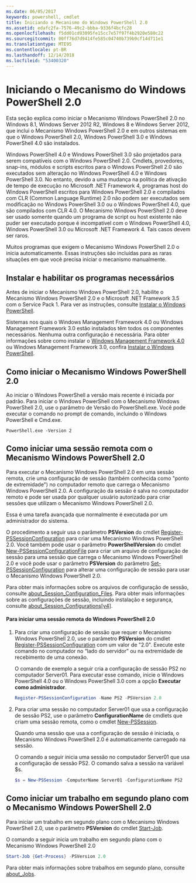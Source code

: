 ```yaml
---
ms.date: 06/05/2017
keywords: powershell, cmdlet
title: Iniciando o Mecanismo do Windows PowerShell 2.0
ms.assetid: edafc2fa-7576-49c2-bbba-9336f4bcfc28
ms.openlocfilehash: f5dd01cd93095fe15cc7e57f97f4b2920e580c22
ms.sourcegitcommit: 00ff76d7d9414fe585c04740b739b9cf14d711e1
ms.translationtype: MTE95
ms.contentlocale: pt-BR
ms.lasthandoff: 12/14/2018
ms.locfileid: "53400320"
---
```

# <a name="starting-the-windows-powershell-20-engine"></a>Iniciando o Mecanismo do Windows PowerShell 2.0

Esta seção explica como iniciar o Mecanismo Windows PowerShell 2.0 no Windows 8.1, Windows Server 2012 R2, Windows 8 e Windows Server 2012, que inclui o Mecanismo Windows PowerShell 2.0 e em outros sistemas em que o Windows PowerShell 2.0, Windows PowerShell 3.0 e Windows PowerShell 4.0 são instalados.

Windows PowerShell 4.0 e Windows PowerShell 3.0 são projetados para serem compatíveis com o Windows PowerShell 2.0. Cmdlets, provedores, snap-ins, módulos e scripts escritos para o Windows PowerShell 2.0 são executados sem alteração no Windows PowerShell 4.0 e Windows PowerShell 3.0. No entanto, devido a uma mudança na política de ativação de tempo de execução no Microsoft .NET Framework 4, programas host do Windows PowerShell escritos para Windows PowerShell 2.0 e compilados com CLR (Common Language Runtime) 2.0 não podem ser executados sem modificação no Windows PowerShell 3.0 ou o Windows PowerShell 4.0, que são compilados com CLR 4.0. O Mecanismo Windows PowerShell 2.0 deve ser usado somente quando um programa de script ou host existente não puder ser executado porque é incompatível com o Windows PowerShell 4.0, Windows PowerShell 3.0 ou Microsoft .NET Framework 4. Tais casos devem ser raros.

Muitos programas que exigem o Mecanismo Windows PowerShell 2.0 o inicia automaticamente. Essas instruções são incluídas para as raras situações em que você precisa iniciar o mecanismo manualmente.

## <a name="installing-and-enabling-required-programs"></a>Instalar e habilitar os programas necessários

Antes de iniciar o Mecanismo Windows PowerShell 2.0, habilite o Mecanismo Windows PowerShell 2.0 e o Microsoft .NET Framework 3.5 com o Service Pack 1. Para ver as instruções, consulte [Instalar o Windows PowerShell](../install/Installing-Windows-PowerShell.md).

Sistemas nos quais o Windows Management Framework 4.0 ou Windows Management Framework 3.0 estão instalados têm todos os componentes necessários. Nenhuma outra configuração é necessária. Para obter informações sobre como instalar o [Windows Management Framework 4.0](https://go.microsoft.com/fwlink/?LinkID=293881) ou Windows Management Framework 3.0, confira [Instalar o Windows PowerShell](../install/Installing-Windows-PowerShell.md).

## <a name="how-to-start-the-windows-powershell-20-engine"></a>Como iniciar o Mecanismo Windows PowerShell 2.0

Ao iniciar o Windows PowerShell a versão mais recente é iniciada por padrão. Para iniciar o Windows PowerShell com o Mecanismo Windows PowerShell 2.0, use o parâmetro de Versão do PowerShell.exe. Você pode executar o comando no prompt de comando, incluindo o Windows PowerShell e Cmd.exe.

```
PowerShell.exe -Version 2
```

## <a name="how-to-start-a-remote-session-with-the-windows-powershell-20-engine"></a>Como iniciar uma sessão remota com o Mecanismo Windows PowerShell 2.0

Para executar o Mecanismo Windows PowerShell 2.0 em uma sessão remota, crie uma configuração de sessão (também conhecida como "ponto de extremidade") no computador remoto que carrega o Mecanismo Windows PowerShell 2.0. A configuração da sessão é salva no computador remoto e pode ser usada por qualquer usuário autorizado para criar sessões que utilizam o Mecanismo Windows PowerShell 2.0.

Essa é uma tarefa avançada que normalmente é executada por um administrador do sistema.

O procedimento a seguir usa o parâmetro **PSVersion** do cmdlet [Register-PSSessionConfiguration](https://technet.microsoft.com/library/e9152ae2-bd6d-4056-9bc7-dc1893aa29ea) para criar uma Mecanismo Windows PowerShell 2.0. Você também pode usar o parâmetro **PowerShellVersion** do cmdlet [New-PSSessionConfigurationFile](https://technet.microsoft.com/library/5f3e3633-6e90-479c-aea9-ba45a1954866) para criar um arquivo de configuração de sessão para uma sessão que carrega o Mecanismo Windows PowerShell 2.0 e você pode usar o parâmetro **PSVersion** do parâmetro [Set-PSSessionConfiguration](https://technet.microsoft.com/library/b21fbad3-1759-4260-b206-dcb8431cd6ea) para alterar uma configuração de sessão para usar o Mecanismo Windows PowerShell 2.0.

Para obter mais informações sobre os arquivos de configuração de sessão, consulte [about_Session_Configuration_Files](https://technet.microsoft.com/library/c7217447-1ebf-477b-a8ef-4dbe9a1473b8). Para obter mais informações sobre as configurações de sessão, incluindo instalação e segurança, consulte [about_Session_Configurations[v4]](https://technet.microsoft.com/library/a2fbe12a-350c-4d04-be50-24102824e3ab).

#### <a name="to-start-a-remote-windows-powershell-20-session"></a>Para iniciar uma sessão remota do Windows PowerShell 2.0

1. Para criar uma configuração de sessão que requer o Mecanismo Windows PowerShell 2.0, use o parâmetro **PSVersion** do cmdlet [Register-PSSessionConfiguration](https://technet.microsoft.com/library/e9152ae2-bd6d-4056-9bc7-dc1893aa29ea) com um valor de "2.0". Execute este comando no computador no “lado do servidor” ou na extremidade de recebimento de uma conexão.

   O comando de exemplo a seguir cria a configuração de sessão PS2 no computador Server01. Para executar esse comando, inicie o Windows PowerShell 4.0 ou o Windows PowerShell 3.0 com a opção **Executar como administrador**.

   ```powershell
   Register-PSSessionConfiguration -Name PS2 -PSVersion 2.0
   ```

2. Para criar uma sessão no computador Server01 que usa a configuração de sessão PS2, use o parâmetro **ConfigurationName** de cmdlets que criam uma sessão remota, como o cmdlet [New-PSSession](https://technet.microsoft.com/library/76f6628c-054c-4eda-ba7a-a6f28daaa26f).

   Quando uma sessão que usa a configuração de sessão é iniciada, o Mecanismo Windows PowerShell 2.0 é automaticamente carregado na sessão.

   O comando a seguir inicia uma sessão no computador Server01 que usa a configuração de sessão PS2. O comando salva a sessão na variável $s.

   ```powershell
   $s = New-PSSession -ComputerName Server01 -ConfigurationName PS2
   ```

## <a name="how-to-start-a-background-job-with-the-windows-powershell-20-engine"></a>Como iniciar um trabalho em segundo plano com o Mecanismo Windows PowerShell 2.0

Para iniciar um trabalho em segundo plano com o Mecanismo Windows PowerShell 2.0, use o parâmetro **PSVersion** do cmdlet [Start-Job](https://technet.microsoft.com/library/2bc04935-0deb-4ec0-b856-d7290cca6442).

O comando a seguir inicia um trabalho em segundo plano com o Mecanismo Windows PowerShell 2.0

```powershell
Start-Job {Get-Process} -PSVersion 2.0
```

Para obter mais informações sobre trabalhos em segundo plano, consulte [about_Jobs](/powershell/module/microsoft.powershell.core/about/about_jobs).